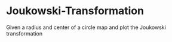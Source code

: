 # Joukowski-Transformation
Given a radius and center of a circle map and plot the Joukowski transformation
